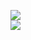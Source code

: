 [![](https://img.shields.io/badge/Made%20With-Github%20Spray-lightgrey.svg?style=for-the-badge&logo=github)](https://github.com/Annihil/github-spray#8978)  
[![](https://i.imgur.com/2DrTn0Z.gif)](https://github.com/Annihil/github-spray)
